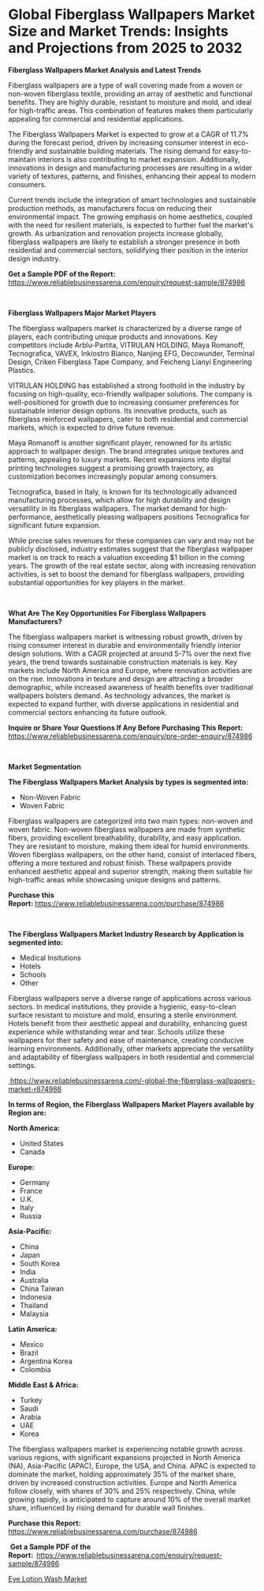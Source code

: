 <p><h1>Global Fiberglass Wallpapers Market Size and Market Trends: Insights and Projections from 2025 to 2032</h1></p><p><strong>Fiberglass Wallpapers Market Analysis and Latest Trends</strong></p>
<p><p>Fiberglass wallpapers are a type of wall covering made from a woven or non-woven fiberglass textile, providing an array of aesthetic and functional benefits. They are highly durable, resistant to moisture and mold, and ideal for high-traffic areas. This combination of features makes them particularly appealing for commercial and residential applications.</p><p>The Fiberglass Wallpapers Market is expected to grow at a CAGR of 11.7% during the forecast period, driven by increasing consumer interest in eco-friendly and sustainable building materials. The rising demand for easy-to-maintain interiors is also contributing to market expansion. Additionally, innovations in design and manufacturing processes are resulting in a wider variety of textures, patterns, and finishes, enhancing their appeal to modern consumers. </p><p>Current trends include the integration of smart technologies and sustainable production methods, as manufacturers focus on reducing their environmental impact. The growing emphasis on home aesthetics, coupled with the need for resilient materials, is expected to further fuel the market's growth. As urbanization and renovation projects increase globally, fiberglass wallpapers are likely to establish a stronger presence in both residential and commercial sectors, solidifying their position in the interior design industry.</p></p>
<p><strong>Get a Sample PDF of the Report:&nbsp;</strong> <a href="https://www.reliablebusinessarena.com/enquiry/request-sample/874986?utm_campaign=2488&utm_medium=2&utm_source=Github&utm_content=ia&utm_term=21032025&utm_id=fiberglass-wallpapers">https://www.reliablebusinessarena.com/enquiry/request-sample/874986</a></p>
<p>&nbsp;</p>
<p><strong>Fiberglass Wallpapers Major Market Players</strong></p>
<p><p>The fiberglass wallpapers market is characterized by a diverse range of players, each contributing unique products and innovations. Key competitors include Arblu-Partita, VITRULAN HOLDING, Maya Romanoff, Tecnografica, VAVEX, Inkiostro Bianco, Nanjing EFG, Decowunder, Terminal Design, Criken Fiberglass Tape Company, and Feicheng Lianyi Engineering Plastics.</p><p>VITRULAN HOLDING has established a strong foothold in the industry by focusing on high-quality, eco-friendly wallpaper solutions. The company is well-positioned for growth due to increasing consumer preferences for sustainable interior design options. Its innovative products, such as fiberglass reinforced wallpapers, cater to both residential and commercial markets, which is expected to drive future revenue.</p><p>Maya Romanoff is another significant player, renowned for its artistic approach to wallpaper design. The brand integrates unique textures and patterns, appealing to luxury markets. Recent expansions into digital printing technologies suggest a promising growth trajectory, as customization becomes increasingly popular among consumers.</p><p>Tecnografica, based in Italy, is known for its technologically advanced manufacturing processes, which allow for high durability and design versatility in its fiberglass wallpapers. The market demand for high-performance, aesthetically pleasing wallpapers positions Tecnografica for significant future expansion.</p><p>While precise sales revenues for these companies can vary and may not be publicly disclosed, industry estimates suggest that the fiberglass wallpaper market is on track to reach a valuation exceeding $1 billion in the coming years. The growth of the real estate sector, along with increasing renovation activities, is set to boost the demand for fiberglass wallpapers, providing substantial opportunities for key players in the market.</p></p>
<p>&nbsp;</p>
<p><strong>What Are The Key Opportunities For Fiberglass Wallpapers Manufacturers?</strong></p>
<p><p>The fiberglass wallpapers market is witnessing robust growth, driven by rising consumer interest in durable and environmentally friendly interior design solutions. With a CAGR projected at around 5-7% over the next five years, the trend towards sustainable construction materials is key. Key markets include North America and Europe, where renovation activities are on the rise. Innovations in texture and design are attracting a broader demographic, while increased awareness of health benefits over traditional wallpapers bolsters demand. As technology advances, the market is expected to expand further, with diverse applications in residential and commercial sectors enhancing its future outlook.</p></p>
<p><strong>Inquire or Share Your Questions If Any Before Purchasing This Report:</strong> <a href="https://www.reliablebusinessarena.com/enquiry/pre-order-enquiry/874986?utm_campaign=2488&utm_medium=2&utm_source=Github&utm_content=ia&utm_term=21032025&utm_id=fiberglass-wallpapers">https://www.reliablebusinessarena.com/enquiry/pre-order-enquiry/874986</a></p>
<p>&nbsp;</p>
<p><strong>Market Segmentation</strong></p>
<p><strong>The Fiberglass Wallpapers Market Analysis by types is segmented into:</strong></p>
<p><ul><li>Non-Woven Fabric</li><li>Woven Fabric</li></ul></p>
<p><p>Fiberglass wallpapers are categorized into two main types: non-woven and woven fabric. Non-woven fiberglass wallpapers are made from synthetic fibers, providing excellent breathability, durability, and easy application. They are resistant to moisture, making them ideal for humid environments. Woven fiberglass wallpapers, on the other hand, consist of interlaced fibers, offering a more textured and robust finish. These wallpapers provide enhanced aesthetic appeal and superior strength, making them suitable for high-traffic areas while showcasing unique designs and patterns.</p></p>
<p><strong>Purchase this Report:&nbsp;</strong><a href="https://www.reliablebusinessarena.com/purchase/874986?utm_campaign=2488&utm_medium=2&utm_source=Github&utm_content=ia&utm_term=21032025&utm_id=fiberglass-wallpapers">https://www.reliablebusinessarena.com/purchase/874986</a></p>
<p>&nbsp;</p>
<p><strong>The Fiberglass Wallpapers Market Industry Research by Application is segmented into:</strong></p>
<p><ul><li>Medical Insitutions</li><li>Hotels</li><li>Schools</li><li>Other</li></ul></p>
<p><p>Fiberglass wallpapers serve a diverse range of applications across various sectors. In medical institutions, they provide a hygienic, easy-to-clean surface resistant to moisture and mold, ensuring a sterile environment. Hotels benefit from their aesthetic appeal and durability, enhancing guest experience while withstanding wear and tear. Schools utilize these wallpapers for their safety and ease of maintenance, creating conducive learning environments. Additionally, other markets appreciate the versatility and adaptability of fiberglass wallpapers in both residential and commercial settings.</p></p>
<p><a href="https://www.reliablebusinessarena.com/-global-the-fiberglass-wallpapers-market-r874986?utm_campaign=2488&utm_medium=2&utm_source=Github&utm_content=ia&utm_term=21032025&utm_id=fiberglass-wallpapers">&nbsp;https://www.reliablebusinessarena.com/-global-the-fiberglass-wallpapers-market-r874986</a></p>
<p><strong>In terms of Region, the Fiberglass Wallpapers Market Players available by Region are:</strong></p>
<p>
    <p> <strong> North America: </strong>
        <ul>
            <li>United States</li>
            <li>Canada</li>
        </ul>
        </p> 
    <p> <strong> Europe: </strong>
        <ul>
            <li>Germany</li>
            <li>France</li>
            <li>U.K.</li>
            <li>Italy</li>
            <li>Russia</li>
        </ul>
        </p> 
    <p> <strong> Asia-Pacific: </strong>
        <ul>
            <li>China</li>
            <li>Japan</li>
            <li>South Korea</li>
            <li>India</li>
            <li>Australia</li>
            <li>China Taiwan</li>
            <li>Indonesia</li>
            <li>Thailand</li>
            <li>Malaysia</li>
        </ul>
        </p> 
    <p> <strong> Latin America: </strong>
        <ul>
            <li>Mexico</li>
            <li>Brazil</li>
            <li>Argentina Korea</li>
            <li>Colombia</li>
        </ul>
        </p> 
    <p> <strong> Middle East & Africa: </strong>
        <ul>
            <li>Turkey</li>
            <li>Saudi</li>
            <li>Arabia</li>
            <li>UAE</li>
            <li>Korea</li>
        </ul>
    </p>
    </p>
<p><p>The fiberglass wallpapers market is experiencing notable growth across various regions, with significant expansions projected in North America (NA), Asia-Pacific (APAC), Europe, the USA, and China. APAC is expected to dominate the market, holding approximately 35% of the market share, driven by increased construction activities. Europe and North America follow closely, with shares of 30% and 25% respectively. China, while growing rapidly, is anticipated to capture around 10% of the overall market share, influenced by rising demand for durable wall finishes.</p></p>
<p><strong>Purchase this Report: </strong><a href="https://www.reliablebusinessarena.com/purchase/874986?utm_campaign=2488&utm_medium=2&utm_source=Github&utm_content=ia&utm_term=21032025&utm_id=fiberglass-wallpapers">https://www.reliablebusinessarena.com/purchase/874986</a></p>
<p>&nbsp;<strong>Get a Sample PDF of the Report:&nbsp;&nbsp;</strong><a href="https://www.reliablebusinessarena.com/enquiry/request-sample/874986?utm_campaign=2488&utm_medium=2&utm_source=Github&utm_content=ia&utm_term=21032025&utm_id=fiberglass-wallpapers">https://www.reliablebusinessarena.com/enquiry/request-sample/874986</a></p>
<p><strong></strong></p>
<p><p><a href="https://github.com/sherikacas30/Market-Research-Report-List-1/blob/main/eye-lotion-wash-market.md?utm_campaign=2488&utm_medium=2&utm_source=Github&utm_content=ia&utm_term=21032025&utm_id=fiberglass-wallpapers">Eye Lotion Wash Market</a></p></p>